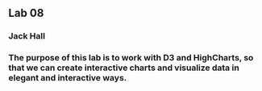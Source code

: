 ## Lab 08
### Jack Hall

### The purpose of this lab is to work with D3 and HighCharts, so that we can create interactive charts and visualize data in elegant and interactive ways. 
